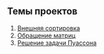 ## Темы проектов

1. [Внешняя сортировка](mpi-lab-1)
2. [Обращение матриц](mpi-lab-2)
3. [Решение задачи Пуассона](mpi-lab-3)
